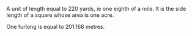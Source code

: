A unit of length equal to 220 yards, ie one eighth of a mile. It is the
side length of a square whose area is one acre.

One furlong is equal to 201.168 metres.
